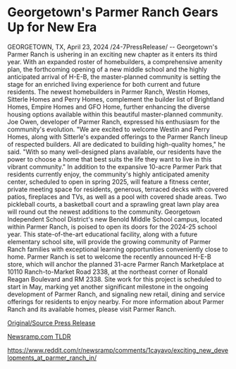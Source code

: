 # Georgetown's Parmer Ranch Gears Up for New Era

GEORGETOWN, TX, April 23, 2024 /24-7PressRelease/ -- Georgetown's Parmer Ranch is ushering in an exciting new chapter as it enters its third year. With an expanded roster of homebuilders, a comprehensive amenity plan, the forthcoming opening of a new middle school and the highly anticipated arrival of H-E-B, the master-planned community is setting the stage for an enriched living experience for both current and future residents.  The newest homebuilders in Parmer Ranch, Westin Homes, Sitterle Homes and Perry Homes, complement the builder list of Brightland Homes, Empire Homes and GFO Home, further enhancing the diverse housing options available within this beautiful master-planned community.  Joe Owen, developer of Parmer Ranch, expressed his enthusiasm for the community's evolution. "We are excited to welcome Westin and Perry Homes, along with Sitterle's expanded offerings to the Parmer Ranch lineup of respected builders. All are dedicated to building high-quality homes," he said. "With so many well-designed plans available, our residents have the power to choose a home that best suits the life they want to live in this vibrant community."   In addition to the expansive 10-acre Parmer Park that residents currently enjoy, the community's highly anticipated amenity center, scheduled to open in spring 2025, will feature a fitness center, private meeting space for residents, generous, terraced decks with covered patios, fireplaces and TVs, as well as a pool with covered shade areas. Two pickleball courts, a basketball court and a sprawling great lawn play area will round out the newest additions to the community.   Georgetown Independent School District's new Benold Middle School campus, located within Parmer Ranch, is poised to open its doors for the 2024-25 school year. This state-of-the-art educational facility, along with a future elementary school site, will provide the growing community of Parmer Ranch families with exceptional learning opportunities conveniently close to home.  Parmer Ranch is set to welcome the recently announced H-E-B store, which will anchor the planned 31-acre Parmer Ranch Marketplace at 10110 Ranch-to-Market Road 2338, at the northeast corner of Ronald Reagan Boulevard and RM 2338. Site work for this project is scheduled to start in May, marking yet another significant milestone in the ongoing development of Parmer Ranch, and signaling new retail, dining and service offerings for residents to enjoy nearby.  For more information about Parmer Ranch and its available homes, please visit Parmer Ranch. 

[Original/Source Press Release](https://www.24-7pressrelease.com/press-release/510231/georgetowns-parmer-ranch-gears-up-for-new-era)
                    

[Newsramp.com TLDR](None) 

https://www.reddit.com/r/newsramp/comments/1cayavo/exciting_new_developments_at_parmer_ranch_in/